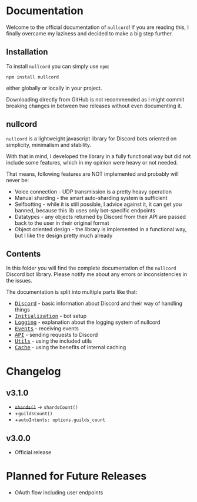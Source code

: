 # Documentation
Welcome to the official documentation of `nullcord`!
If you are reading this, I finally overcame
my laziness and decided to make a big step further.

## Installation
To install `nullcord` you can simply use `npm`:
```
npm install nullcord
```
either globally or locally in your project.

Downloading directly from GitHub is not
recommended as I might commit breaking changes
in between two releases without even documenting it.

## nullcord
`nullcord` is a lightweight javascript library
for Discord bots oriented on simplicity,
minimalism and stability.

With that in mind, I developed the library in a fully
functional way but did not include some features,
which in my opinion were heavy or not needed.

That means, following features are NOT implemented
and probably will never be:
* Voice connection - UDP transmission is
a pretty heavy operation
* Manual sharding - the smart auto-sharding
system is sufficient
* Selfbotting - while it is still possible,
I advice against it, it can get you banned,
because this lib uses only bot-specific endpoints
* Datatypes - any objects returned by Discord
from their API are passed back to the user in their
original format
* Object oriented design - the library is
implemented in a functional way, but I like the design
pretty much already

## Contents
In this folder you will find the complete documentation
of the `nullcord` Discord bot library. Please notify me
about any errors or inconsistencies in the issues.

The documentation is split into multiple parts like that:
* [<kbd>Discord</kbd>](00_discord.md) - basic information about Discord
and their way of handling things
* [<kbd>Initialization</kbd>](01_init.md) - bot setup
* [<kbd>Logging</kbd>](02_logging.md) - explanation about
the logging system of nullcord
* [<kbd>Events</kbd>](03_events.md) - receiving events
* [<kbd>API</kbd>](04_api.md) - sending requests to Discord
* [<kbd>Utils</kbd>](05_utils.md) - using the included utils
* [<kbd>Cache</kbd>](06_cache.md) - using the benefits of internal caching

# Changelog
## v3.1.0
* ~~`shards()`~~ -> `shardsCount()`
* +`guildsCount()`
* +`autoIntents: options.guilds_count`

## v3.0.0
* Official release

# Planned for Future Releases
* OAuth flow including user endpoints
